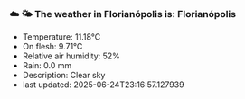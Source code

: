### ☁️ 🌤️  The weather in Florianópolis is: Florianópolis

- Temperature: 11.18°C
- On flesh: 9.71°C
- Relative air humidity: 52%
- Rain: 0.0 mm
- Description: Clear sky
- last updated: 2025-06-24T23:16:57.127939
